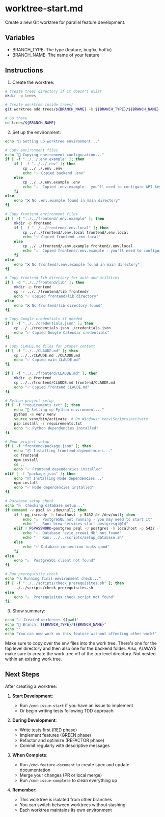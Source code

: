 # worktree-start.md

Create a new Git worktree for parallel feature development.

## Variables
- BRANCH_TYPE: The type (feature, bugfix, hotfix)
- BRANCH_NAME: The name of your feature

## Instructions

1. Create the worktree:
```bash
# Create trees directory if it doesn't exist
mkdir -p trees

# Create worktree inside trees/
git worktree add trees/${BRANCH_NAME} -b ${BRANCH_TYPE}/${BRANCH_NAME}

# Go there
cd trees/${BRANCH_NAME}
```

2. Set up the environment:
```bash
echo "🔧 Setting up worktree environment..."

# Copy environment files
echo "📄 Copying environment configuration..."
if [ -f "../../.env.example" ]; then
    if [ -f "../../.env" ]; then
        cp ../../.env .env
        echo "✅ Copied backend .env"
    else
        cp ../../.env.example .env
        echo "⚠️  Copied .env.example - you'll need to configure API keys"
    fi
else
    echo "❌ No .env.example found in main directory"
fi

# Copy frontend environment files
if [ -f "../../frontend/.env.example" ]; then
    mkdir -p frontend
    if [ -f "../../frontend/.env.local" ]; then
        cp ../../frontend/.env.local frontend/.env.local
        echo "✅ Copied frontend .env.local"
    else
        cp ../../frontend/.env.example frontend/.env.local
        echo "⚠️  Copied frontend/.env.example - you'll need to configure OAuth keys"
    fi
else
    echo "❌ No frontend/.env.example found in main directory"
fi

# Copy frontend lib directory for auth and utilities
if [ -d "../../frontend/lib" ]; then
    mkdir -p frontend
    cp -r ../../frontend/lib frontend/
    echo "✅ Copied frontend/lib directory"
else
    echo "❌ No frontend/lib directory found"
fi

# Copy Google credentials if needed
if [ -f "../../credentials.json" ]; then
    cp ../../credentials.json ./credentials.json
    echo "✅ Copied Google Calendar credentials"
fi

# Copy CLAUDE.md files for proper context
if [ -f "../../CLAUDE.md" ]; then
    cp ../../CLAUDE.md ./CLAUDE.md
    echo "✅ Copied main CLAUDE.md"
fi

if [ -f "../../frontend/CLAUDE.md" ]; then
    mkdir -p frontend
    cp ../../frontend/CLAUDE.md frontend/CLAUDE.md
    echo "✅ Copied frontend CLAUDE.md"
fi

# Python project setup
if [ -f "requirements.txt" ]; then
    echo "🐍 Setting up Python environment..."
    python -m venv venv
    source venv/bin/activate  # On Windows: venv\Scripts\activate
    pip install -r requirements.txt
    echo "✅ Python dependencies installed"
fi

# Node project setup  
if [ -f "frontend/package.json" ]; then
    echo "📦 Installing frontend dependencies..."
    cd frontend
    npm install
    cd ..
    echo "✅ Frontend dependencies installed"
elif [ -f "package.json" ]; then
    echo "📦 Installing Node dependencies..."
    npm install
    echo "✅ Node dependencies installed"
fi

# Database setup check
echo "🗄️  Checking database setup..."
if command -v psql &> /dev/null; then
    if ! pg_isready -h localhost -p 5432 &> /dev/null; then
        echo "⚠️  PostgreSQL not running - you may need to start it"
        echo "   Run: brew services start postgresql@14"
    elif ! PGPASSWORD=postgres psql -U postgres -h localhost -p 5432 -lqt | cut -d \| -f 1 | grep -qw evie_crewai_db; then
        echo "⚠️  Database 'evie_crewai_db' not found"
        echo "   Run: ../../scripts/setup_database.sh"
    else
        echo "✅ Database connection looks good"
    fi
else
    echo "⚠️  PostgreSQL client not found"
fi

# Run prerequisite check
echo "🔍 Running final environment check..."
if [ -f "../../scripts/check_prerequisites.sh" ]; then
    ../../scripts/check_prerequisites.sh
else
    echo "⚠️  Prerequisites check script not found"
fi
```

3. Show summary:
```bash
echo "✅ Created worktree: $(pwd)"
echo "🌿 Branch: ${BRANCH_TYPE}/${BRANCH_NAME}"
echo ""
echo "You can now work on this feature without affecting other work!"
```
Make sure to copy over the env files into the work tree. There's one for the top level directory and then also one for the backend folder. Also, ALWAYS make sure to create the work tree off of the top level directory. Not nested within an existing work tree.

## Next Steps

After creating a worktree:

1. **Start Development**:
   - Run `/cmd-issue-start` if you have an issue to implement
   - Or begin writing tests following TDD approach

2. **During Development**:
   - Write tests first (RED phase)
   - Implement features (GREEN phase)
   - Refactor and optimize (REFACTOR phase)
   - Commit regularly with descriptive messages

3. **When Complete**:
   - Run `/cmd-feature-document` to create spec and update documentation
   - Merge your changes (PR or local merge)
   - Run `/cmd-issue-complete` to clean everything up

4. **Remember**:
   - This worktree is isolated from other branches
   - You can switch between worktrees without stashing
   - Each worktree maintains its own environment 
